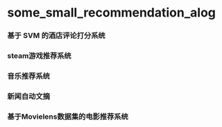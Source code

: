# some_small_recommendation_alog


### 基于 SVM 的酒店评论打分系统
### steam游戏推荐系统
### 音乐推荐系统
### 新闻自动文摘
### 基于Movielens数据集的电影推荐系统